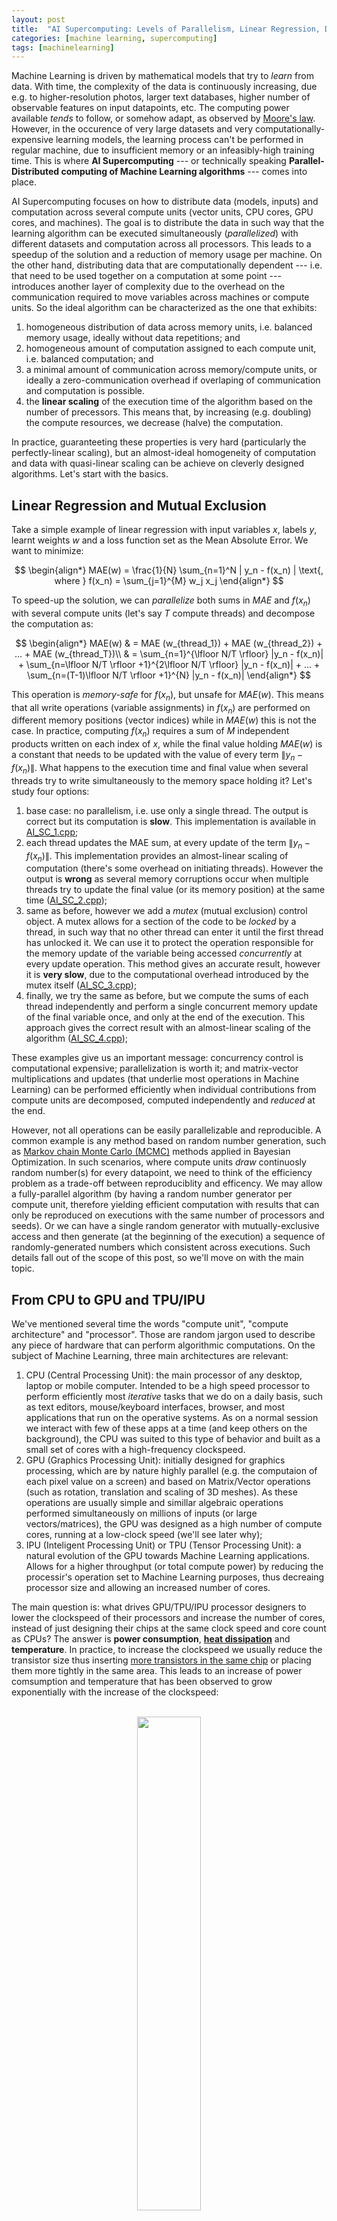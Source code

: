 ```yaml
---
layout: post
title:  "AI Supercomputing: Levels of Parallelism, Linear Regression, DNNs and CNNs"
categories: [machine learning, supercomputing]
tags: [machinelearning]
---
```



Machine Learning is driven by mathematical models that try to *learn* from data. With time, the complexity of the data is continuously increasing, due e.g. to higher-resolution photos, larger text databases, higher number of observable features on input datapoints, etc. The computing power available *tends* to follow, or somehow adapt, as observed by [Moore's law](https://en.wikipedia.org/wiki/Moore%27s_law). However, in the occurence of very large datasets and very computationally-expensive learning models, the learning process can't be performed in regular machine, due to insufficient memory or an infeasibly-high training time. This is where **AI Supercomputing** --- or technically speaking **Parallel-Distributed computing of Machine Learning algorithms** ---  comes into place. 

AI Supercomputing focuses on how to distribute data (models, inputs) and computation across several compute units (vector units, CPU cores, GPU cores, and machines). The goal is to distribute the data in such way that the learning algorithm can be executed simultaneously (*parallelized*) with different datasets and computation across all processors. This leads to a speedup of the solution and a reduction of memory usage per machine. On the other hand, distributing data that are computationally dependent --- i.e. that need to be used together on a computation at some point --- introduces another layer of complexity due to the overhead on the communication required to move variables across machines or compute units. So the ideal algorithm can be characterized as the one that exhibits:

1. homogeneous distribution of data across memory units, i.e. balanced memory usage, ideally without data repetitions; and
2. homogeneous amount of computation assigned to each compute unit, i.e. balanced computation; and
3. a minimal amount of communication across memory/compute units, or ideally a zero-communication overhead if overlaping of communication and computation is possible.
4. the **linear scaling** of the execution time of the algorithm based on the number of precessors. This means that, by increasing (e.g. doubling) the compute resources, we decrease (halve) the computation.

In practice, guaranteeting these properties is very hard (particularly the perfectly-linear scaling), but an almost-ideal homogeneity of computation and data with quasi-linear scaling can be achieve on cleverly designed algorithms. Let's start with the basics.


## Linear Regression and Mutual Exclusion

Take a simple example of linear regression with input variables $x$, labels $y$, learnt weights $w$ and a loss function set as the Mean Absolute Error.
We want to minimize:

$$
\begin{align*}
MAE(w)  = \frac{1}{N} \sum_{n=1}^N | y_n - f(x_n) | \text{, where } f(x_n) = \sum_{j=1}^{M} w_j x_j
\end{align*}
$$


To speed-up the solution, we can *parallelize* both sums in $MAE$ and $f(x_n)$ with several compute units (let's say $T$ compute threads) and decompose the computation as:

$$
\begin{align*}
MAE(w) & = MAE (w_{thread_1}) + MAE (w_{thread_2}) + ... + MAE (w_{thread_T})\\
& = \sum_{n=1}^{\lfloor N/T \rfloor} |y_n - f(x_n)| +  \sum_{n=\lfloor N/T \rfloor +1}^{2\lfloor N/T \rfloor} |y_n - f(x_n)| + ... + \sum_{n=(T-1)\lfloor N/T \rfloor +1}^{N} |y_n - f(x_n)|
\end{align*}
$$

This operation is *memory-safe* for $f(x_n)$, but unsafe for $MAE(w)$. This means that all write operations (variable assignments) in $f(x_n)$ are performed on different memory positions (vector indices) while in $MAE(w)$ this is not the case. In practice, computing $f(x_n)$ requires a sum of $M$ independent products written on each index of $x$, while the final value holding $MAE(w)$ is a constant that needs to be updated with the value of every term $\|y_n - f(x_n)\|$. What happens to the execution time and final value when several threads try to write simultaneously to the memory space holding it? Let's study four options:

1. base case: no parallelism, i.e. use only a single thread. The output is correct but its computation is **slow**. This implementation is available in <a href="/assets/AI-Supercomputing/AI_SC_1.cpp">AI\_SC\_1.cpp</a>;
2. each thread updates the MAE sum, at every update of the term $\|y_n - f(x_n)\|$. This implementation provides an almost-linear scaling of computation (there's some overhead on initiating threads). However the output is **wrong** as several memory corruptions occur when multiple threads try to update the final value (or its memory position) at the same time (<a href="/assets/AI-Supercomputing/AI_SC_2.cpp">AI\_SC\_2.cpp</a>);
3. same as before, however we add a *mutex* (mutual exclusion) control object. A mutex allows for a section of the code to be *locked* by a thread, in such way that no other thread  can enter it until the first thread has unlocked it. We can use it to protect the operation responsible for the memory update of the variable being accessed *concurrently* at every update operation. This method gives an accurate result, however it is **very slow**, due to the computational overhead introduced by the mutex itself (<a href="/assets/AI-Supercomputing/AI_SC_3.cpp">AI\_SC\_3.cpp</a>);
4. finally, we try the same as before, but we compute the sums of each thread independently and perform a single concurrent memory update of the final variable once, and only at the end of the execution. This approach gives the correct result with an almost-linear scaling of the algorithm (<a href="/assets/AI-Supercomputing/AI_SC_4.cpp">AI\_SC\_4.cpp</a>);

These examples give us an important message: concurrency control is computational expensive; parallelization is worth it; and matrix-vector multiplications and updates (that underlie most operations in Machine Learning) can be performed efficiently when individual contributions from compute units are decomposed, computed independently and *reduced* at the end.

However, not all operations can be easily parallelizable and reproducible. A common example is any method based on random number generation, such as [Markov chain Monte Carlo (MCMC)](https://en.wikipedia.org/wiki/Markov_chain_Monte_Carlo) methods applied in Bayesian Optimization. In such scenarios, where compute units *draw* continuosly random number(s) for every datapoint, we need to think of the efficiency problem as a trade-off between reproduciblity and efficency. We may allow a fully-parallel algorithm (by having a random number generator per compute unit, therefore yielding efficient computation with results that can only be reproduced on executions with the same number of processors and seeds). Or we can have a single random generator with mutually-exclusive access and then generate (at the beginning of the execution) a sequence of randomly-generated numbers which consistent across executions. Such details fall out of the scope of this post, so we'll move on with the main topic.

## From CPU to GPU and TPU/IPU

We've mentioned several time the words "compute unit", "compute architecture" and "processor". Those are random jargon used to describe any piece of hardware that can perform algorithmic computations. On the subject of Machine Learning, three main architectures are relevant:
1. CPU (Central Processing Unit): the main processor of any desktop, laptop or mobile computer. Intended to be a high speed processor to perform efficiently most *iterative* tasks that we do on a daily basis, such as text editors, mouse/keyboard interfaces, browser, and most applications that run on the operative systems. As on a normal session we interact with few of these apps at a time (and keep others on the background), the CPU was suited to this type of behavior and built as a small set of cores with a high-frequency clockspeed. 
2. GPU (Graphics Processing Unit): initially designed for graphics processing, which are by nature highly parallel (e.g. the computaion of each pixel value on a screen) and based on Matrix/Vector operations (such as rotation, translation and scaling of 3D meshes). As these operations are usually simple and simillar algebraic operations performed simultaneously on millions of inputs (or large vectors/matrices), the GPU was designed as a high number of compute cores, running at a low-clock speed (we'll see later why);
3. IPU (Inteligent Processing Unit) or TPU (Tensor Processing Unit): a natural evolution of the GPU towards Machine Learning applications. Allows for a higher throughput (or total compute power) by reducing the processir's operation set to Machine Learning purposes, thus decreaing processor size and allowing an increased number of cores. 

The main question is: what drives GPU/TPU/IPU processor designers to lower the clockspeed of their processors and increase the number of cores, instead of just designing their chips at the same clock speed and core count as CPUs? The answer is **power consumption**, **[heat dissipation](https://en.wikipedia.org/wiki/List_of_CPU_power_dissipation_figures)** and **temperature**. In practice, to increase the clockspeed we usually reduce the transistor size thus inserting [more transistors in the same chip](https://en.wikipedia.org/wiki/Transistor_count) or placing them more tightly in the same area. This leads to an increase of power comsumption and temperature that has been observed to grow exponentially with the increase of the clockspeed: 

<p align="center">
<br/>
<img width="45%" height="45%" src="/assets/AI-Supercomputing/a53-power-curve.png"/><br/>
<br/><small>Exponential increase of power comsumption (y axis) for a linear increase of processor frequency (x axis),<br/> for processor with one to four cores (colour coded) of the Samsung Exynos 7420 processor. (source: <a href="https://www.anandtech.com/show/9330/exynos-7420-deep-dive/5">AnandTech</a>)</small>
</p>

Therefore, for a simillar throughput, many cores of low clock frequency yield the same results of few cores of high frequency, yet at a much lower power comsunption. Equivalently, For a fixed power consumption, one can extract more compute power from many low frequency cores than from a few high frequency cores.

The take-home message is: in regression problems, since computational reductions happen rarely and are very efficient (as we saw on the Linear Regression example), then the *only* hardware feature that dictates performance is total GHz across all compute cores (i.e. efficiency is independent of the number of cores). Or more importantly, one unit of throughput commonly used is the number of **FLOPs** )(Floating Point Operations per second), since an instruction in a processor can execute simultaneously several operations, using a techique called [SIMD (Single Instruction Multiple Data](https://en.wikipedia.org/wiki/SIMD) or [MIMD (Multiple Instructions Multiple Data)](https://en.wikipedia.org/wiki/MIMD). We'll skip the details about SIMD and MIMD functioning as they're not relevant in the context of this post. 

Looking at the previous plot, we see that, to efficiently maximize GHz/FLOPs throughput, one is much more efficient by having several processors of low clock frequency, instead of fewer of a higher frequency. This is, at a very high level, the main different between a CPU and a GPU architecture, and this explains why GPUs tend to be the preferred choice to compute Machine Learning training problems. This phylosophy led to the creation of [TPUs (Tenso Processing Units)](https://en.wikipedia.org/wiki/Tensor_processing_unit) and [IPUs (Inteligent Processing Unit)](https://www.graphcore.ai/products/ipu), that explore this trade-off of number of cores vs clock-frequency, with lower-precision floating point representations (to maximize SIMD), and ML-specialized logical units on the processors, to augment further the throughput. Let's check the  common CPU, GPU, and IPU specifications for processors used in compute clusters dedicated to ML tasks:


|                    | **cores x clock-frequency**  $\hspace{1cm}$ | **FLOPs (32 bits representation)**  $\hspace{1cm}$ | **Max RAM** |
|---------------------	|-----------------------------	|------------------------------------	|-------------	|
| **Intel Xeon 8180** $\hspace{1cm}$ | 28x 2.5 Ghz 	| 1.36 TFLOPS 		| 768 GB       	|
| **Tesla K80**       	| 4992x 0.56 Ghz             	| 8.73 TFLOPS                         	| 2x 12GB     	|
| **Graphcore IPU**   	| 1216 x 1.6Ghz [1]           	| 31.1 TFLOPS                     	| 304 MiB [2] 	|
|---------------------	|-----------------------------	|------------------------------------	|-------------	|

<br/>
Some important remarks on the IPU architecture: [1] TPUs use Accumulating Matrix Product (AMP) units, allowing 16 single-precision floating point operations per clock cycle, therefore the processor is not directly comparable by looking simply at core count and clock-frequency. To learn more about Graphcore's IPU, see the technical report [Dissecting the Graphcore IPU Architecture via Microbenchmarking, Citadel Technical Report, 7 December 2019](https://www.graphcore.ai/products/ipu).

One main observation derives from the previous table. Memory bandwidth increases from CPU to GPU to IPU, however its total capacity is reduced. In practice, small memory is compensated by a very low latency between processor and memory, allowing onloading of offloading of large datasets more efficiently. So how do we train large models on small memory regions?

## CPU offloading (vDNN)

A common technique to handle memory limitations is offloading. In this particular example, we'll focus on GPU to CPU offloading. The main goal of this method is to identify and move to the GPU only the portions of data that are required for each computation step, and keep the remaining on the CPU.

Take this example of training of a multi-layer Deep Neural Network.  We've seen on a [previous post about DNNs]({{ site.baseurl }}{% post_url 2018-02-27-Deep-Neural-Networks %}) that the output $x$ for a given layer $l$ of the network, is represent as:

$$
x^{(l)} = f^{(l)} (x^{(l-1)}) = \phi ((W^{(l)})^T x^{(l-1)})
$$

where $\phi$ is the activation function. The loss is then computed by taking into account the groundtrugh $y$ and the composition of the ouputs of all layers in the neural network, ie:

$$
L = \frac{1}{N} \sum_{n=1}^N | y_n - f^{(L+1)} \circ ... \circ f^{(2)} \circ f^{(1)} (x_n^{(0)}) |
$$

The important concept here is the **composition** of the $f$ function throughout layers. In practice one only needs the current layer's state and previous layer output to perform the computation at every layer. This concept has been explored by the [vDNN (Rhu et al.)](https://arxiv.org/pdf/1602.08124.pdf) and [vDNN+ (Shiram et al)](https://www.cse.iitb.ac.in/~shriramsb/submissions/GPU_mem_ML.pdf) implementations: 

<p align="center">
<br/>
<img width="45%" height="45%" src="/assets/AI-Supercomputing/vDNN.png"/><br/>
<br/><small>An overview of the vDNN(+) implementation on a convolutional neural network. Red arrays represent the data flow of variables $x$ and $y$ (layers input and output) during forward propagation. Blue arrows represent data flow during backward progagation. Green arrows represent weight variables. Yellow arrows represent the *variables workspace in cuDNN*, needed in certain convolutional algorithms. Source: <a href="https://arxiv.org/pdf/1602.08124.pdf">vDNN (Rhu et al.)</a></small>
</p>

The concept is simple: we store the complete model insmall memory is compensated by a very low latency between processor and memory, allowing onloading of offloading of large datasets more efficiently. T CPU memory (or hard-drive if required), and move the active layer into GPU memory when it needs to be computed. To reduce the waiting time of pushing and pulling a layer into the GPU, a viable optimization is to copy asynchronously (ie on the background) the next layer to be computed, while computing the current layer's update. This way, when the algorithm finished to compute a given layer, it can proceed immediately to the next one as it is already available in memory, thus removing onloading waiting time.

We'll start with the forward pass. Looking at the initial formulation of $x^{(l)}$, we can isolate which variables are used during the forward pass of a given layer. For the computation of the output of a given layer, we need the weights of the neurons in the current layer ($W^{(l)}$) and the outputs of neurons on the previous layer $x^{(l-1)}$.
Therefore, for a given layer, the forward pass is represented as:

<p align="center">
<br/>
<img width="45%" height="45%" src="/assets/AI-Supercomputing/vDNN2.png"/><br/>
<br/><small>The forward pass on the vDNN(+) implementation on convolutional neural networks. Data not associated with the current layer being processed (layer N) are marked with a black cross and can safely be removed from the GPU's memory. Input variables are $x^{(l-1)}$ (represented as X) and $W^{(l)}$ (as WS). Source: <a href="https://arxiv.org/pdf/1602.08124.pdf">vDNN (Rhu et al.)</a></small>
</p>


The backward propagation phase is trickier. Referring to the same DNN post, we have represented the derivative of the loss of a given neuron $j$ in a given layer $l$, on the input $z^{(l)} = (W^{(l)})^T x^{(l-1)}$ as $\delta_j^{(l)}$, where:

$$
\delta_j^{(l)} =  \frac{\partial L_n}{\partial z_j^{(l)}} = \sum \frac{\partial L_n}{\partial z_k^{(l+1)}} \frac{\partial z_k^{(l+1)}}{\partial z_j^{(l)}} = \sum_k \delta_k^{(l+1)} W_{j,k}^{(l+1)} \phi '(z_j^{(l)})
$$

[//]: ## and the final loss function over the weights as:
[//]: #
[//]: ## $$
[//]: ## \frac{\partial L_n}{\partial w_{i,j}^{(l)}} = \sum \frac{\partial L_n}{\partial z_k^{(l)}} \frac{\partial z_k^{(l)}}{\partial w_{i,j}^{(l)}} = \delta_j^{(l)} x_j^{(l-1)}
[//]: ## $$


i.e., for the backward propagation, we require both the input variable $x^{(l-1)}$ (inside $z_j^{(l)}$), the weights $W^{(l+1)}$ and the derivatives $\delta_j^{(l+1)}$. This can now be represented as: 

<p align="center">
<br/>
<img width="45%" height="45%" src="/assets/AI-Supercomputing/vDNN3.png"/><br/>
<br/><small>The back propagation phase on the vDNN(+) implementation on convolutional neural networks. Data not associated with the current layer being processed (layer 2) are marked with a black cross and can safely be removed from the GPU's memory. Input variables are $x^{(l-1)}$ (represented as X),  $W^{(l+1)}$ (as WS) and $\delta_j^{(l+1)}$ (as dY). Source: <a href="https://arxiv.org/pdf/1602.08124.pdf">vDNN (Rhu et al.)</a></small>
</p>


## Pipeline Parallelism (G-Pipe, PipeDream)

Take the previous neural network with 4 layers stored across a network of processors. For simplicity, we'll call the designated compute unit as a *Worker*. If we allocate each Worker to a layer of the network, we can perform a distributed execution of the training where input and output of connecting layers are communited among the respective Workers. I.e. instead of offloading a layer at a time from GPU to CPU and do the inverse when required, we simple have a network GPUs where layears are distributed. A timeline of the execution could then be represented as:

<p align="center">
<br/>
<img width="35%" height="35%" src="/assets/AI-Supercomputing/Pipedream_DNN_pipeline.PNG"/><br/>
<br/><small>Left-to-right timeline of a serial execution of the training of a deep/convolutional neural net divided across 4 compute units (Workers). Blue squares represent forward passes. Green squares represent backward passes and are defined by two computation steps. The number on each square is the input batch index. Black squares represent moments of idleness, i.e. worker is not performing  any computation. <br/>Source: <a href="https://www.microsoft.com/en-us/research/publication/pipedream-generalized-pipeline-parallelism-for-dnn-training/">PipeDream: Generalized Pipeline Parallelism for DNN Training (Microsoft, arXiv)</a>
</small>
</p>

We notice that most of the available compute time is spent doing nothing. This is due to the data dependency across layers: one worker can only proceed with the forward (backward) pass when the worker with the previous (next) index has finished its computation. A possible improvement is to process a group of input batches simultaneously by using a pipelining technique. In practice, we *feed* to the neural network one group of batches (with a batch count equal to the number of workers), that are past iteratively to the model, i.e. one batch per timestep. At every iteration, a worker performs its forward (backward) pass and passes the relevant data to the worker holding the following (previous) layer of the network. Therefore, after a number of phases equal to the workers count, all workers have been allocated some computation. When all batches inside the group have their backward propagation finished, the model update is performed based on the weights (states) of all batches in the groups. This approach is detailled on the paper [GPipe: Efficient Training of Giant Neural Networks using Pipeline Parallelism (Google, 2018, ArXiv)](https://arxiv.org/abs/1811.06965) and can be illustrated as:

<p align="center">
<br/>
<img width="45%" height="45%" src="/assets/AI-Supercomputing/Pipedream_DNN_pipeline_parallel.PNG"/><br/>
<br/><small>A pipeline execution of groups of batches, computed as a forward phase of all batches in a group, followed by a backward phase of all batches in the same group. Implementation details in <a href="https://arxiv.org/abs/1811.06965">GPipe: Efficient Training of Giant Neural Networks using Pipeline Parallelism (Google, 2018, ArXiv)</a>. Image source: <a href="https://www.microsoft.com/en-us/research/publication/pipedream-generalized-pipeline-parallelism-for-dnn-training/">PipeDream: Generalized Pipeline Parallelism for DNN Training (Microsoft, arXiv)</a>
</small>
</p>

Can we do better? Yes! In fact, there's still a big limitation on the previous method: the computation is divided in two chunks referring to a set of forward and a set of backward computation steps, leading to high moments of idleness at the start and end of each computation chunk. Moreover, this is a very restrictive dependency: in fact, to start the backward pass of a single batch we need only the forward pass of that particular batch, and not of all backward passes. This property has been explored by Microsoft and detailed in [PipeDream: Generalized Pipeline Parallelism for DNN Training (Microsoft, arXiv)](https://www.microsoft.com/en-us/research/publication/pipedream-generalized-pipeline-parallelism-for-dnn-training/), and the main ideas are:
- the backward pass of a given batch starts immediately after the forward pass has finished;
- if a worker is allocated a forward pass and a backward pass on the same time iteration, it prioritizes the backward pass and computes the forward pass when it's idle;

The following workflow illustration provides a better overview of the algorithm and its usage of compute resources:

<p align="center">
<br/>
<img width="45%" height="45%" src="/assets/AI-Supercomputing/Pipedream_DNN_pipeline_parallel_Microsoft.PNG"/><br/>
<br/><small>A pipeline execution of a sequence of batches using the PipeDream strategy. A backward propagation of a batch is initiated as soon as its related forward pass has finished. Bacward passes are prioritized over forward passes on each worker. Implementation details and image aource: <a href="https://www.microsoft.com/en-us/research/publication/pipedream-generalized-pipeline-parallelism-for-dnn-training/">PipeDream: Generalized Pipeline Parallelism for DNN Training (Microsoft, arXiv)</a>
</small>
</p>


## Data Parallelism 

Data Parallelism refers to the family of methods that perform parallelism at the data level, i.e. by allocating distinct batches of data to the processors. The previous examples of pipelining are also part of the data parallelism family, since multiple batches of data are executed simultaneously, even though it's not a *purely-parallel* implementation as the batches are processed iteratively and not simultaneously.

Another common approach relies simple on the duplication of the model and batch-parallelism by allocating different batches to different models. The rationale is simple: (1) a copy of the model is instantiated on every processor; (2) the input dataset is distributed equally across all processors; (3) rhe final weight update is computed as the average of the weights of the model on every processor.

<p align="center">
<br/>
<img width="50%" height="50%" src="/assets/AI-Supercomputing/DNN_data_parallelism.png"/><br/>
<br/><small>An illustration of DNN data parallelism on two processors $p0$ and $p1$ computing a dataset divided on two equally-sized batches of datapoints. Execution of both batches occurs in parallel on both processors, containing each a full copy of the DNN model. The final weight update is provided by the average weights of the models.
</small>
</p>

The main advantadge of this method is the linear increase in efficiency, i.e. by doubling the amount of processors, we reduce the training time by half. However, it's not memory efficient, since it requires a duplication of the entire model on all compute units, i.e. increasing number of processors allows only for a speedup in solution, not on the training of larger models.

As a final note, this method does not always require the same network to be copied over to each compute unit. An example of this property is the [dropout]({{ site.baseurl }}{% post_url 2018-02-27-Deep-Neural-Networks %}) technique utilized in Deep Neural Nets, where training on several distinct networks are executed simultaneously (even though usually the same data is executed on all models).

For a thorough analysis of the topic, take a look at the paper [Measuring the Effects of Data Parallelism on Neural Network Training (Google Labs, arXiv)](https://arxiv.org/abs/1811.03600)

## Model parallelism

Model parallelism is another general term for the family of methods that perform parallelism at the model level, i.e. the data being distributed across different processors is not the input dataset, but the model states instead. In fact, we can think of the previous pipelining parallelism as model parallelism as well, as the model is divided layer-wise across several compute nodes. There are other methods for model parallelims, with the most common being the division and allocation of the dimensionality space of input data and model across processors: 

<p align="center">
<br/>
<img width="40%" height="40%" src="/assets/AI-Supercomputing/DNN_model_parallelism.png"/><br/>
<br/><small>A representation of a DNN model parallelism on two processors $p0$ and $p1$. Input dataset and model parameters are divided across processors based on the dimensionality of the input features. Red lines represent weights that have to be communicated to a processor different than the one holding the state of the input data for the same dimension.
</small>
</p>

Looking at the previous picture, we notice a major drawback in this method. During training, the constant usage of sums of products using all dimensions on the input space will force processors to continuously communicate those variables among themselves (red lines in the picture). This creates a major drawback on the execution as it requires a tremendous ammount of communication at every layer of the network and for every input batch. Moreover, since the number of weights between two layers grows quadratically with the increase of neurons (e.g. for layers with neuron count $N_1$ and $N_2$, the number of weights are $N_1*N_2$), this method is not usable on large input spaces, as the communication becomes a bottleneck.

#### Local Model Parallelism (CNN)

Before throwing the towel on model parallelism, it is relevant to mention that this type of parallelism has some use cases where it is applicable and highly efficient. A common example is on the parallelism of very high resolution pictures on [Convolutional Neural Networks]({{ site.baseurl }}{% post_url 2018-02-27-Deep-Neural-Networks %}). In practice, due to the filter operator in CNNs, the dependencies (weights) between two neurons on sequential layers is not quadratic on the input (as before), but constant with size $F*F$ for a filter of size $F$.

This method has been detailed by [Dryden et al. (Improving Strong-Scaling of CNN Training by Exploiting Finer-Grained Parallelism, Proc. IPDPS 2019)](https://arxiv.org/pdf/1903.06681.pdf). The functioning is illustrated in the picture below and is as follows:
1. Input dataset (image pixels) are divided on the height and width dimensions across processors;
2. Dependencies among neurons on different dimenstions are limited to the $F \times F$ filter around each pixel. The weight updates can be computed directly if the neurons in the filter fall in the same processor's region, or need to be communicated (as before) otherwise. Neurons that need to be communicated are denominated part of the *halo region* (marked as a violet region in the picture below);
3. Similarly to the "CPU offloading (vDNN)" example above, values that need to be communicated are:
	- input and weights during forward pass;
	- input weights and derivatives during backward pass;

<p align="center">
<br/>
<img width="70%" height="70%" src="/assets/AI-Supercomputing/argonne_parallel_2.PNG"/><br/>
<br/><small>
<b>Illustration of model parallelism applied to Convolutional Neural network. LEFT:</b> Parallelism of the pixels of an image across four processors $p0-p3$. <b><span style="color: red;">red box</span></b>: center of the 3x3 convolution filter; <b><span style="color: red;">red arrow</span></b>: data movement required for updating neuron in center of filter; <b><span style="color: violet;">violet region:</span></b> <i>halo region</i> formed of the elements that need to be communicated at every step. <b>RIGHT:</b> communication between processors $p0$ and $p1$. <b><span style="color: red;">Red arrow</span></b>: forward pass dependencies; <b><span style="color: blue;">blue arrow</span></b>: backward pass dependencies;
</small>
</p>


For completion, the equations of the previous picture are the following:
1. $ y_{k,f,i,j} = \sum_{c=0}^{C-1} \sum_{a=-O}^{O} \sum_{b=-O}^{O} x_{k,c,i+a,j+b} w_{f,c,a+O,b+O} $
2. $ \frac{dL}{dw_{f,c,a,b}} = \sum_{k=0}^{N-1} \sum_{i=0}^{H-1} \sum_{j=0}^{W-1} \frac{dL}{dy_{k, f, i, j}} x_{k, c, i+a-O, j+b-O} $
3. $ \frac{dL}{dx_{k,c,i,j}} = \sum_{j=0}^{F-1} \sum_{a=-O}^{O} \sum_{b=-O}^{O} \frac{dL}{dy_{k, f, i-a, j-b}} w_{f, c, a+O, b+O} $

Can you infer the data dependencies displayed in the picture (red and blue arrows) from these equations? We won't go on details here, but read the  [original paper](https://arxiv.org/pdf/1903.06681.pdf) if you are interested.


#### Closing Remarks

In this post, we have shown that:
- Machine Learning problems are highly-parallelizable due to efficient Matrix-vector multiplication, and computational reductions that happen rarely;
- Memory in fast compute architectures is limited in size, but this limitation can be usually overcome by utilizing memory dynamic offloading and onloading between GPU, CPU and Hard-drive;
- Multi-layer architectures can be efficiently parallized by utilizing pipeline techniques;
- Other data parallelism techniques allow for a linear efficiency increase be replicating the model across compute resources and performing a final weight update by averaging across all models;
- Other model parallelism techniques that parallelize on the dimensions of features and latent space are highly ineficient as the communication increases quadratically with the input and hidden layers size;
	- However, models of local model partitioning such as Convolutional Neural Networks can utilise this technique efficiently, due to the local filtering that limits the communication space to the neighborhood of neurons set by the image filter;

There's a class of models that have not been covered: sequence data such as textual sentences. In such cases, the previous techniques can hardly be applied due to the recursive nature of the training algorithm. These topics will be covered in the [next post]({{ site.baseurl }}{% post_url 2020-05-28-AI-Supercomputing-2 %}).

